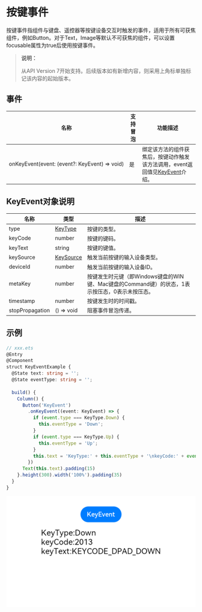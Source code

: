 # 按键事件

按键事件指组件与键盘、遥控器等按键设备交互时触发的事件，适用于所有可获焦组件，例如Button。对于Text，Image等默认不可获焦的组件，可以设置focusable属性为true后使用按键事件。

>  **说明：**
>
>  从API Version 7开始支持。后续版本如有新增内容，则采用上角标单独标记该内容的起始版本。

## 事件

| 名称                                                         | 支持冒泡 | 功能描述                                                     |
| ------------------------------------------------------------ | -------- | ------------------------------------------------------------ |
| onKeyEvent(event:&nbsp;(event?:&nbsp;KeyEvent)&nbsp;=&gt;&nbsp;void) | 是       | 绑定该方法的组件获焦后，按键动作触发该方法调用，event返回值见[KeyEvent](#keyevent对象说明)介绍。 |


## KeyEvent对象说明

| 名称            | 类型                                        | 描述                                                         |
| --------------- | ------------------------------------------- | ------------------------------------------------------------ |
| type            | [KeyType](ts-appendix-enums.md#keytype)     | 按键的类型。                                                 |
| keyCode         | number                                      | 按键的键码。                                                 |
| keyText         | string                                      | 按键的键值。                                                 |
| keySource       | [KeySource](ts-appendix-enums.md#keysource) | 触发当前按键的输入设备类型。                                 |
| deviceId        | number                                      | 触发当前按键的输入设备ID。                                   |
| metaKey         | number                                      | 按键发生时元键（即Windows键盘的WIN键、Mac键盘的Command键）的状态，1表示按压态，0表示未按压态。 |
| timestamp       | number                                      | 按键发生时的时间戳。                                         |
| stopPropagation | () => void                                  | 阻塞事件冒泡传递。                                           |


## 示例

```ts
// xxx.ets
@Entry
@Component
struct KeyEventExample {
  @State text: string = '';
  @State eventType: string = '';

  build() {
    Column() {
      Button('KeyEvent')
        .onKeyEvent((event: KeyEvent) => {
          if (event.type === KeyType.Down) {
            this.eventType = 'Down';
          }
          if (event.type === KeyType.Up) {
            this.eventType = 'Up';
          }
          this.text = 'KeyType:' + this.eventType + '\nkeyCode:' + event.keyCode + '\nkeyText:' + event.keyText;
        })
      Text(this.text).padding(15)
    }.height(300).width('100%').padding(35)
  }
}
```

![zh-cn_image_0000001174264364](figures/zh-cn_image_0000001174264364.png)